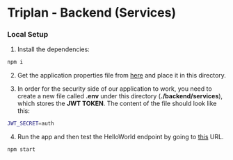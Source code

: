 # Triplan - Backend (Services)

### Local Setup

1) Install the dependencies:

```bash
npm i
```

2) Get the application properties file from [here](https://drive.google.com/file/d/1n1vtqwHx_w7fkoQ91jhU3dYdqzsw8ypD/view) and place it in this directory.

3) In order for the security side of our application to work, you need to create a new file called **.env** under this directory (**./backend/services**), which stores the **JWT TOKEN**. The content of the file should look like this:

```bash
JWT_SECRET=auth
```

4) Run the app and then test the HelloWorld endpoint by going to [this](http://localhost:8008/hello-world) URL.

```bash
npm start
```

